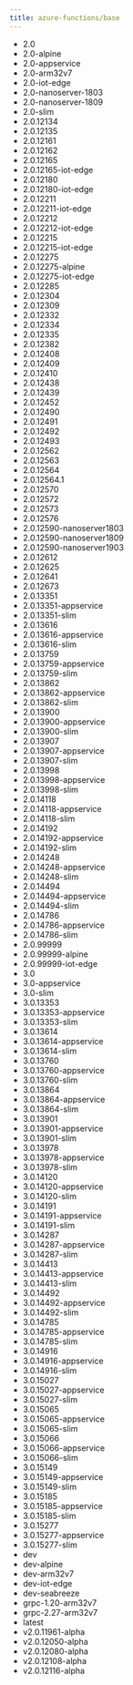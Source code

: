 ```yaml
---
title: azure-functions/base
---
```

- 2.0
- 2.0-alpine
- 2.0-appservice
- 2.0-arm32v7
- 2.0-iot-edge
- 2.0-nanoserver-1803
- 2.0-nanoserver-1809
- 2.0-slim
- 2.0.12134
- 2.0.12135
- 2.0.12161
- 2.0.12162
- 2.0.12165
- 2.0.12165-iot-edge
- 2.0.12180
- 2.0.12180-iot-edge
- 2.0.12211
- 2.0.12211-iot-edge
- 2.0.12212
- 2.0.12212-iot-edge
- 2.0.12215
- 2.0.12215-iot-edge
- 2.0.12275
- 2.0.12275-alpine
- 2.0.12275-iot-edge
- 2.0.12285
- 2.0.12304
- 2.0.12309
- 2.0.12332
- 2.0.12334
- 2.0.12335
- 2.0.12382
- 2.0.12408
- 2.0.12409
- 2.0.12410
- 2.0.12438
- 2.0.12439
- 2.0.12452
- 2.0.12490
- 2.0.12491
- 2.0.12492
- 2.0.12493
- 2.0.12562
- 2.0.12563
- 2.0.12564
- 2.0.12564.1
- 2.0.12570
- 2.0.12572
- 2.0.12573
- 2.0.12576
- 2.0.12590-nanoserver1803
- 2.0.12590-nanoserver1809
- 2.0.12590-nanoserver1903
- 2.0.12612
- 2.0.12625
- 2.0.12641
- 2.0.12673
- 2.0.13351
- 2.0.13351-appservice
- 2.0.13351-slim
- 2.0.13616
- 2.0.13616-appservice
- 2.0.13616-slim
- 2.0.13759
- 2.0.13759-appservice
- 2.0.13759-slim
- 2.0.13862
- 2.0.13862-appservice
- 2.0.13862-slim
- 2.0.13900
- 2.0.13900-appservice
- 2.0.13900-slim
- 2.0.13907
- 2.0.13907-appservice
- 2.0.13907-slim
- 2.0.13998
- 2.0.13998-appservice
- 2.0.13998-slim
- 2.0.14118
- 2.0.14118-appservice
- 2.0.14118-slim
- 2.0.14192
- 2.0.14192-appservice
- 2.0.14192-slim
- 2.0.14248
- 2.0.14248-appservice
- 2.0.14248-slim
- 2.0.14494
- 2.0.14494-appservice
- 2.0.14494-slim
- 2.0.14786
- 2.0.14786-appservice
- 2.0.14786-slim
- 2.0.99999
- 2.0.99999-alpine
- 2.0.99999-iot-edge
- 3.0
- 3.0-appservice
- 3.0-slim
- 3.0.13353
- 3.0.13353-appservice
- 3.0.13353-slim
- 3.0.13614
- 3.0.13614-appservice
- 3.0.13614-slim
- 3.0.13760
- 3.0.13760-appservice
- 3.0.13760-slim
- 3.0.13864
- 3.0.13864-appservice
- 3.0.13864-slim
- 3.0.13901
- 3.0.13901-appservice
- 3.0.13901-slim
- 3.0.13978
- 3.0.13978-appservice
- 3.0.13978-slim
- 3.0.14120
- 3.0.14120-appservice
- 3.0.14120-slim
- 3.0.14191
- 3.0.14191-appservice
- 3.0.14191-slim
- 3.0.14287
- 3.0.14287-appservice
- 3.0.14287-slim
- 3.0.14413
- 3.0.14413-appservice
- 3.0.14413-slim
- 3.0.14492
- 3.0.14492-appservice
- 3.0.14492-slim
- 3.0.14785
- 3.0.14785-appservice
- 3.0.14785-slim
- 3.0.14916
- 3.0.14916-appservice
- 3.0.14916-slim
- 3.0.15027
- 3.0.15027-appservice
- 3.0.15027-slim
- 3.0.15065
- 3.0.15065-appservice
- 3.0.15065-slim
- 3.0.15066
- 3.0.15066-appservice
- 3.0.15066-slim
- 3.0.15149
- 3.0.15149-appservice
- 3.0.15149-slim
- 3.0.15185
- 3.0.15185-appservice
- 3.0.15185-slim
- 3.0.15277
- 3.0.15277-appservice
- 3.0.15277-slim
- dev
- dev-alpine
- dev-arm32v7
- dev-iot-edge
- dev-seabreeze
- grpc-1.20-arm32v7
- grpc-2.27-arm32v7
- latest
- v2.0.11961-alpha
- v2.0.12050-alpha
- v2.0.12080-alpha
- v2.0.12108-alpha
- v2.0.12116-alpha
